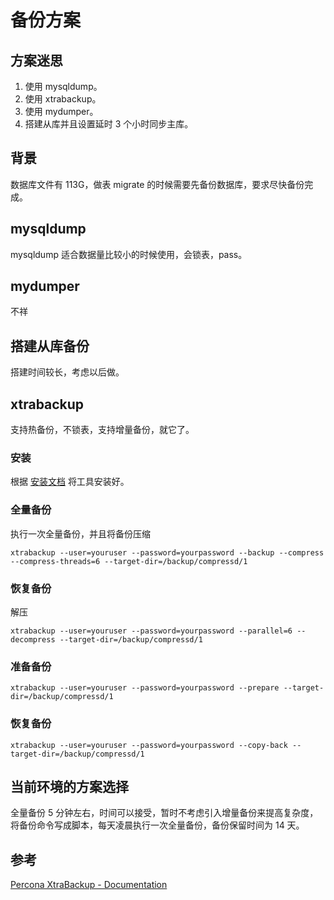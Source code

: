 # 备份方案

## 方案迷思
1. 使用 mysqldump。
2. 使用 xtrabackup。
3. 使用 mydumper。
4. 搭建从库并且设置延时 3 个小时同步主库。

## 背景
数据库文件有 113G，做表 migrate 的时候需要先备份数据库，要求尽快备份完成。

## mysqldump
mysqldump 适合数据量比较小的时候使用，会锁表，pass。

## mydumper
不祥

## 搭建从库备份
搭建时间较长，考虑以后做。

## xtrabackup
支持热备份，不锁表，支持增量备份，就它了。

### 安装
根据 [安装文档](https://www.percona.com/doc/percona-xtrabackup/LATEST/installation.html) 将工具安装好。

### 全量备份
执行一次全量备份，并且将备份压缩
```
xtrabackup --user=youruser --password=yourpassword --backup --compress --compress-threads=6 --target-dir=/backup/compressd/1
```

### 恢复备份
解压
```
xtrabackup --user=youruser --password=yourpassword --parallel=6 --decompress --target-dir=/backup/compressd/1
```

### 准备备份
```
xtrabackup --user=youruser --password=yourpassword --prepare --target-dir=/backup/compressd/1
```

### 恢复备份
```
xtrabackup --user=youruser --password=yourpassword --copy-back --target-dir=/backup/compressd/1
```

## 当前环境的方案选择
全量备份 5 分钟左右，时间可以接受，暂时不考虑引入增量备份来提高复杂度，将备份命令写成脚本，每天凌晨执行一次全量备份，备份保留时间为 14 天。

## 参考
[Percona XtraBackup - Documentation](https://www.percona.com/doc/percona-xtrabackup/LATEST/index.html)
